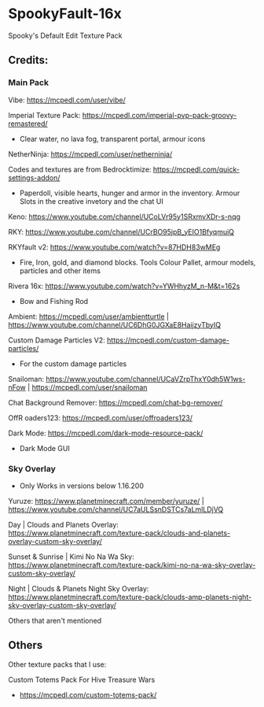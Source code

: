 # SpookyFault-16x
Spooky's Default Edit Texture Pack


## Credits:

### Main Pack

Vibe: https://mcpedl.com/user/vibe/

Imperial Texture Pack: https://mcpedl.com/imperial-pvp-pack-groovy-remastered/
 - Clear water, no lava fog, transparent portal, armour icons


NetherNinja: https://mcpedl.com/user/netherninja/

Codes and textures are from Bedrocktimize: https://mcpedl.com/quick-settings-addon/
 - Paperdoll, visible hearts, hunger and armor in the inventory. Armour Slots in the creative invetory and the chat UI


Keno: https://www.youtube.com/channel/UCoLVr95y1SRxmvXDr-s-nqg

RKY: https://www.youtube.com/channel/UCrBO95jpB_yEIO1BfyqmuiQ

RKYfault v2: https://www.youtube.com/watch?v=87HDH83wMEg
 - Fire, Iron, gold, and diamond blocks. Tools Colour Pallet, armour models, particles and other items

Rivera 16x: https://www.youtube.com/watch?v=YWHhyzM_n-M&t=162s
 - Bow and Fishing Rod


Ambient: https://mcpedl.com/user/ambientturtle | https://www.youtube.com/channel/UC6DhG0JGXaE8HaijzyTbyIQ

Custom Damage Particles V2: https://mcpedl.com/custom-damage-particles/
 - For the custom damage particles


Snailoman: https://www.youtube.com/channel/UCaVZrpThxY0dh5W1ws-nFow | https://mcpedl.com/user/snailoman

Chat Background Remover: https://mcpedl.com/chat-bg-remover/

OffR
oaders123: https://mcpedl.com/user/offroaders123/

Dark Mode: https://mcpedl.com/dark-mode-resource-pack/
 - Dark Mode GUI


### Sky Overlay
 - Only Works in versions below 1.16.200

Yuruze: https://www.planetminecraft.com/member/yuruze/ | https://www.youtube.com/channel/UC7aULSsnDSTCs7aLmlLDjVQ

Day | Clouds and Planets Overlay: https://www.planetminecraft.com/texture-pack/clouds-and-planets-overlay-custom-sky-overlay/

Sunset & Sunrise | Kimi No Na Wa Sky: https://www.planetminecraft.com/texture-pack/kimi-no-na-wa-sky-overlay-custom-sky-overlay/

Night | Clouds & Planets Night Sky Overlay: https://www.planetminecraft.com/texture-pack/clouds-amp-planets-night-sky-overlay-custom-sky-overlay/


Others that aren't mentioned

## Others

Other texture packs that I use:

Custom Totems Pack For Hive Treasure Wars
 - https://mcpedl.com/custom-totems-pack/
